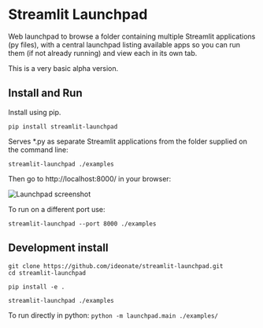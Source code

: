 # Streamlit Launchpad

Web launchpad to browse a folder containing multiple Streamlit applications (py files), with a central launchpad listing available apps so you can run them (if not already running) and view each in its own tab.

This is a very basic alpha version.

## Install and Run

Install using pip.

```
pip install streamlit-launchpad
```

Serves *.py as separate Streamlit applications from the folder supplied on the command line:

```
streamlit-launchpad ./examples
```

Then go to http://localhost:8000/ in your browser:

![Launchpad screenshot](screenshots/Launchpad.png)

To run on a different port use:

```
streamlit-launchpad --port 8000 ./examples
```

## Development install

```
git clone https://github.com/ideonate/streamlit-launchpad.git
cd streamlit-launchpad

pip install -e .

streamlit-launchpad ./examples
```

To run directly in python: `python -m launchpad.main ./examples/`
